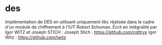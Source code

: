 # des
Implémentation de DES en utilisant uniquement libc réalisée dans le cadre d'un module de chiffrement à l'IUT Robert Schuman.
Écrit en intégralité par Igor WITZ et Joseph STICH :
Joseph Stich : https://github.com/cpttrvs
Igor Witz : https://github.com/iwitz
